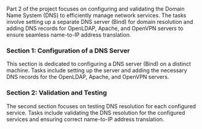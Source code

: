 Part 2 of the project focuses on configuring and validating the Domain Name System (DNS) to efficiently manage network services. The tasks involve setting up a separate DNS server (Bind) for domain resolution and adding DNS records for OpenLDAP, Apache, and OpenVPN servers to ensure seamless name-to-IP address translation.

### Section 1: Configuration of a DNS Server

This section is dedicated to configuring a DNS server (Bind) on a distinct machine. Tasks include setting up the server and adding the necessary DNS records for the OpenLDAP, Apache, and OpenVPN servers.

### Section 2: Validation and Testing

The second section focuses on testing DNS resolution for each configured service. Tasks include validating the DNS resolution for the configured services and ensuring correct name-to-IP address translation.